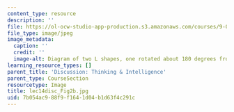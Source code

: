 ```yaml
---
content_type: resource
description: ''
file: https://ol-ocw-studio-app-production.s3.amazonaws.com/courses/9-00sc-introduction-to-psychology-fall-2011/7b054ac988f9f1641d04b1d63f4c291c_lec14disc_Fig2b.jpg
file_type: image/jpeg
image_metadata:
  caption: ''
  credit: ''
  image-alt: Diagram of two L shapes, one rotated about 180 degrees from the other.
learning_resource_types: []
parent_title: 'Discussion: Thinking & Intelligence'
parent_type: CourseSection
resourcetype: Image
title: lec14disc_Fig2b.jpg
uid: 7b054ac9-88f9-f164-1d04-b1d63f4c291c
---
```

